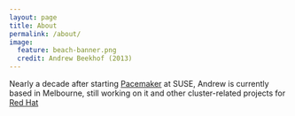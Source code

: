 ```yaml
---
layout: page
title: About
permalink: /about/
image:
  feature: beach-banner.png
  credit: Andrew Beekhof (2013)
---
```


Nearly a decade after starting [Pacemaker](http://clusterlabs.org) at SUSE, Andrew is currently based in Melbourne, still working on it and other cluster-related projects for [Red Hat](http://redhat.com)

<!--a markdown="0" href="{{ site.url }}/theme-setup" class="btn">Install Minimal Mistakes Theme</a-->
